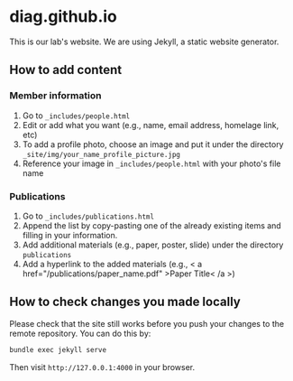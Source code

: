# diag.github.io

This is our lab's website. We are using Jekyll, a static website generator.

## How to add content

### Member information

1. Go to `_includes/people.html`
2. Edit or add what you want (e.g., name, email address, homelage link, etc)
3. To add a profile photo, choose an image and put it under the directory `_site/img/your_name_profile_picture.jpg`
4. Reference your image in `_includes/people.html` with your photo's file name

### Publications

1. Go to `_includes/publications.html`
2. Append the list by copy-pasting one of the already existing items and filling in your information.
3. Add additional materials (e.g., paper, poster, slide) under the directory `publications`
4. Add a hyperlink to the added materials (e.g., < a href="/publications/paper_name.pdf" >Paper Title< /a >)

## How to check changes you made locally

Please check that the site still works before you push your changes to the remote repository. You can do this by:

```sh
bundle exec jekyll serve
```

Then visit `http://127.0.0.1:4000` in your browser.
